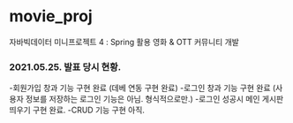 # movie_proj
자바빅데이터 미니프로젝트 4 : Spring 활용 영화 &amp; OTT 커뮤니티 개발

### 2021.05.25. 발표 당시 현황.
-회원가입 창과 기능 구현 완료 (데베 연동 구현 완료)
-로그인 창과 기능 구현 완료 (사용자 정보를 저장하는 로그인 기능은 아님. 형식적으로만.)
-로그인 성공시 메인 게시판 띄우기 구현 완료.
-CRUD 기능 구현 아직.
